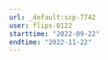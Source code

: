 ```yaml
---
url: _default:scp-7742
user: flips-0122
starttime: "2022-09-22"
endtime: "2022-11-22"
---
```

<reserve />